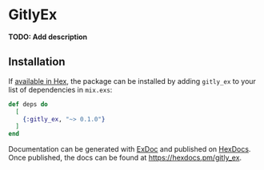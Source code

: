 # GitlyEx

**TODO: Add description**

## Installation

If [available in Hex](https://hex.pm/docs/publish), the package can be installed
by adding `gitly_ex` to your list of dependencies in `mix.exs`:

```elixir
def deps do
  [
    {:gitly_ex, "~> 0.1.0"}
  ]
end
```

Documentation can be generated with [ExDoc](https://github.com/elixir-lang/ex_doc)
and published on [HexDocs](https://hexdocs.pm). Once published, the docs can
be found at <https://hexdocs.pm/gitly_ex>.

